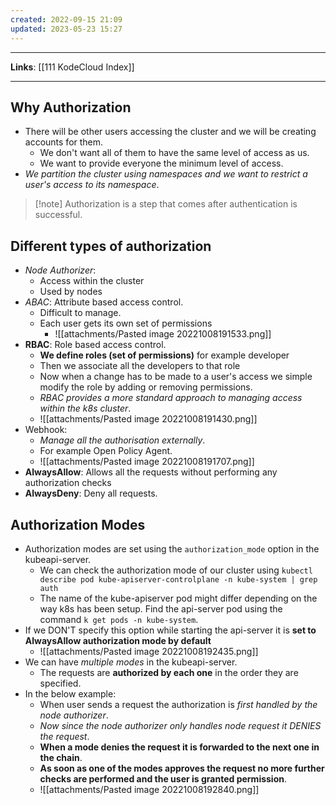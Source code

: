 ```yaml
---
created: 2022-09-15 21:09
updated: 2023-05-23 15:27
---
```

---
**Links**: [[111 KodeCloud Index]]

---
## Why Authorization
- There will be other users accessing the cluster and we will be creating accounts for them.
	- We don't want all of them to have the same level of access as us.
	- We want to provide everyone the minimum level of access.
- *We partition the cluster using namespaces and we want to restrict a user's access to its namespace*.

> [!note] Authorization is a step that comes after authentication is successful.

## Different types of authorization
- *Node Authorizer*: 
	- Access within the cluster
	- Used by nodes
- *ABAC*: Attribute based access control. 
	- Difficult to manage.
	- Each user gets its own set of permissions
		- ![[attachments/Pasted image 20221008191533.png]]
- **RBAC**: Role based access control.
	- **We define roles (set of permissions)** for example developer
	- Then we associate all the developers to that role
	- Now when a change has to be made to a user's access we simple modify the role by adding or removing permissions.
	- *RBAC provides a more standard approach to managing access within the k8s cluster*.
	- ![[attachments/Pasted image 20221008191430.png]]
- Webhook:
	- *Manage all the authorisation externally*. 
	- For example Open Policy Agent.
	- ![[attachments/Pasted image 20221008191707.png]]
- **AlwaysAllow**: Allows all the requests without performing any authorization checks
- **AlwaysDeny**: Deny all requests.

## Authorization Modes
- Authorization modes are set using the `authorization_mode` option in the kubeapi-server.
	- We can check the authorization mode of our cluster using `kubectl describe pod kube-apiserver-controlplane -n kube-system | grep auth`
	- The name of the kube-apiserver pod might differ depending on the way k8s has been setup. Find the api-server pod using the command `k get pods -n kube-system`.
- If we DON'T specify this option while starting the api-server it is **set to AlwaysAllow authorization mode by default**
	- ![[attachments/Pasted image 20221008192435.png]]
- We can have *multiple modes* in the kubeapi-server.
	- The requests are **authorized by each one** in the order they are specified.
- In the below example:
	- When user sends a request the authorization is *first handled by the node authorizer*.
	- *Now since the node authorizer only handles node request it DENIES the request*.
	- **When a mode denies the request it is forwarded to the next one in the chain**.
	- **As soon as one of the modes approves the request no more further checks are performed and the user is granted permission**.
	- ![[attachments/Pasted image 20221008192840.png]]

